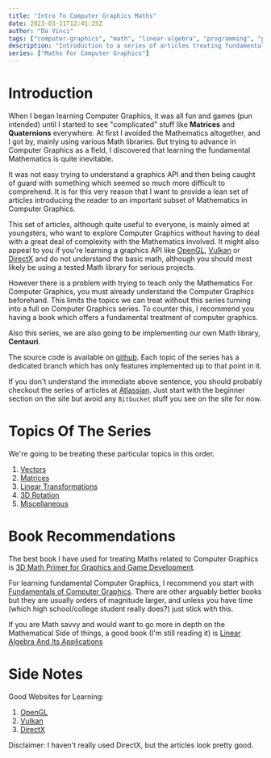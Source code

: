 ```yaml
---
title: "Intro To Computer Graphics Maths"
date: 2023-03-11T12:41:25Z
author: "Da Vinci"
tags: ["computer-graphics", "math", "linear-algebra", "programming", "python"]
description: "Introduction to a series of articles treating fundamental Mathematics in Computer Graphics."
series: ["Maths For Computer Graphics"]
---
```


# Introduction

When I began learning Computer Graphics, it was all fun and games (pun intended) until I started to see "complicated" stuff like __Matrices__ and __Quaternions__ everywhere. At first I avoided the Mathematics altogether, and I got by, mainly using various Math libraries. But trying to advance in Computer Graphics as a field, I discovered that learning the fundamental Mathematics is quite inevitable. 

It was not easy trying to understand a graphics API and then being caught of guard with something which seemed so much more difficult to comprehend.
It is for this very reason that I want to provide a lean set of articles introducing the reader to an important subset of Mathematics in Computer Graphics.

This set of articles, although quite useful to everyone, is mainly aimed at youngsters, who want to explore Computer Graphics without having to deal with a great deal of complexity with the Mathematics involved.
It might also appeal to you if you're learning a graphics API like [OpenGL](www.opengl.org), [Vulkan](vulkan.org) or [DirectX](https://en.wikipedia.org/wiki/DirectX) and do not understand the basic math, although you should most likely be using a tested Math library for serious projects.

However there is a problem with trying to teach only the Mathematics For Computer Graphics, you must already understand the Computer Graphics beforehand. This limits the topics we can treat without this series turning into a full on Computer Graphics series. To counter this, I recommend you having a book which offers a fundamental treatment of computer graphics.

Also this series, we are also going to be implementing our own Math library, __Centauri__.

The source code is available on [github](https://www.github.com/osborngh). Each topic of the series has a dedicated branch which has only features implemented up to that point in it.

If you don't understand the immediate above sentence, you should probably checkout the series of articles at [Atlassian](https://www.atlassian.com/git/tutorials). Just start with the beginner section on the site but avoid any `Bitbucket` stuff you see on the site for now.

# Topics Of The Series

We're going to be treating these particular topics in this order.

1. [Vectors](/post-2.md)
1. [Matrices](/post-3.md)
1. [Linear Transformations](/post-4.md)
1. [3D Rotation](/post-5.md)
1. [Miscellaneous](/post-6.md)

# Book Recommendations

The best book I have used for treating Maths related to Computer Graphics is [3D Math Primer for Graphics and Game Development](https://www.amazon.com/Math-Primer-Graphics-Game-Development/dp/1568817231).

For learning fundamental Computer Graphics, I recommend you start with [Fundamentals of Computer Graphics](https://www.amazon.com/Fundamentals-Computer-Graphics-Steve-Marschner/dp/1482229390). There are other arguably better books but they are usually orders of magnitude larger, and unless you have time (which high school/college student really does?) just stick with this.

If you are Math savvy and would want to go more in depth on the Mathematical Side of things, a good book (I'm still reading it) is [Linear Algebra And Its Applications](https://www.amazon.com/Linear-Algebra-Its-Applications-5th/dp/032198238X)

# Side Notes

Good Websites for Learning:

1. [OpenGL](https://www.learnopengl.com)
2. [Vulkan](https://vulkan.org)
3. [DirectX](https://directxtutorial.com)

Disclaimer: I haven't really used DirectX, but the articles look pretty good.
